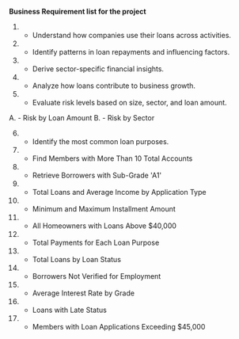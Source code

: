 **Business Requirement list for the project**

1. - Understand how companies use their loans across activities.

2. - Identify patterns in loan repayments and influencing factors.

3. - Derive sector-specific financial insights.

4. - Analyze how loans contribute to business growth.

5. - Evaluate risk levels based on size, sector, and loan amount.

A. - Risk by Loan Amount
B. - Risk by Sector

6. - Identify the most common loan purposes.

7. - Find Members with More Than 10 Total Accounts

8. - Retrieve Borrowers with Sub-Grade 'A1'

9. - Total Loans and Average Income by Application Type

10. - Minimum and Maximum Installment Amount

11. - All Homeowners with Loans Above $40,000

12. - Total Payments for Each Loan Purpose

13. - Total Loans by Loan Status

14. - Borrowers Not Verified for Employment

15. - Average Interest Rate by Grade

16. - Loans with Late Status

17. - Members with Loan Applications Exceeding $45,000